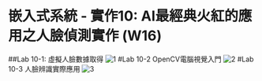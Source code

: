 # 嵌入式系統 - 實作10: AI最經典火紅的應用之人臉偵測實作 (W16)
##Lab 10-1: 虛擬人臉數據取得
![1](https://user-images.githubusercontent.com/90122054/146669613-93498bcd-1cfc-46a5-a4ee-e27475cb43c0.png)
#Lab 10-2 OpenCV電腦視覺入門
![2](https://user-images.githubusercontent.com/90122054/146669626-ab350fa7-91d9-45df-acf6-21be66e3fc4b.png)
#Lab 10-3 人臉辨識實際應用
![3](https://user-images.githubusercontent.com/90122054/146669636-c0f593f8-6eba-4e76-a9db-2efc24d509fa.png)
